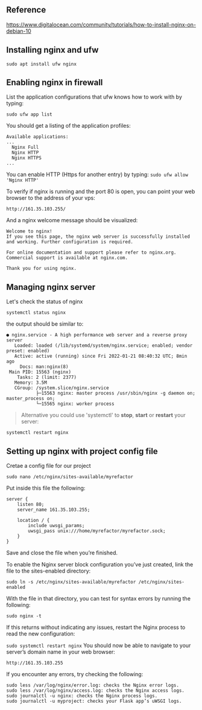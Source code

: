 ## Reference
https://www.digitalocean.com/community/tutorials/how-to-install-nginx-on-debian-10

## Installing nginx and ufw
```commandline
sudo apt install ufw nginx
```
## Enabling nginx in firewall
List the application configurations that ufw knows how to work with by typing:

```sudo ufw app list```
 
You should get a listing of the application profiles:

```
Available applications:
...
  Nginx Full
  Nginx HTTP
  Nginx HTTPS
...
```

You can enable HTTP (Https for another entry) by typing:
```sudo ufw allow 'Nginx HTTP'```

To verify if nginx is running and the port 80 is open, you can point your web browser to the address of your vps:
```commandline
http://161.35.103.255/
```
And a nginx welcome message should be visualized:
```
Welcome to nginx!
If you see this page, the nginx web server is successfully installed and working. Further configuration is required.

For online documentation and support please refer to nginx.org.
Commercial support is available at nginx.com.

Thank you for using nginx.
```

## Managing nginx server
Let's check the status of nginx
```commandline
systemctl status nginx
```
the output should be similar to:
```commandline
● nginx.service - A high performance web server and a reverse proxy server
   Loaded: loaded (/lib/systemd/system/nginx.service; enabled; vendor preset: enabled)
   Active: active (running) since Fri 2022-01-21 08:40:32 UTC; 8min ago
     Docs: man:nginx(8)
 Main PID: 15563 (nginx)
    Tasks: 2 (limit: 2377)
   Memory: 3.5M
   CGroup: /system.slice/nginx.service
           ├─15563 nginx: master process /usr/sbin/nginx -g daemon on; master_process on;
           └─15565 nginx: worker process
```
> Alternative you could use 'systemctl' to **stop**, **start** or **restart** your server:
```commandline
systemctl restart nginx
```

## Setting up nginx with project config file
Cretae a config file for our project
```commandline
sudo nano /etc/nginx/sites-available/myrefactor
```
Put inside this file the following:
```commandline
server {
    listen 80;
    server_name 161.35.103.255;

    location / {
        include uwsgi_params;
        uwsgi_pass unix:///home/myrefactor/myrefactor.sock;
    }
}

```

Save and close the file when you’re finished.

To enable the Nginx server block configuration you’ve just created, link the file to the sites-enabled directory:
```
sudo ln -s /etc/nginx/sites-available/myrefactor /etc/nginx/sites-enabled
```
With the file in that directory, you can test for syntax errors by running the following:

```sudo nginx -t```

If this returns without indicating any issues, restart the Nginx process to read the new configuration:

```sudo systemctl restart nginx```
You should now be able to navigate to your server’s domain name in your web browser:

```http://161.35.103.255```

If you encounter any errors, try checking the following:

````commandline
sudo less /var/log/nginx/error.log: checks the Nginx error logs.
sudo less /var/log/nginx/access.log: checks the Nginx access logs.
sudo journalctl -u nginx: checks the Nginx process logs.
sudo journalctl -u myproject: checks your Flask app’s uWSGI logs.
````
